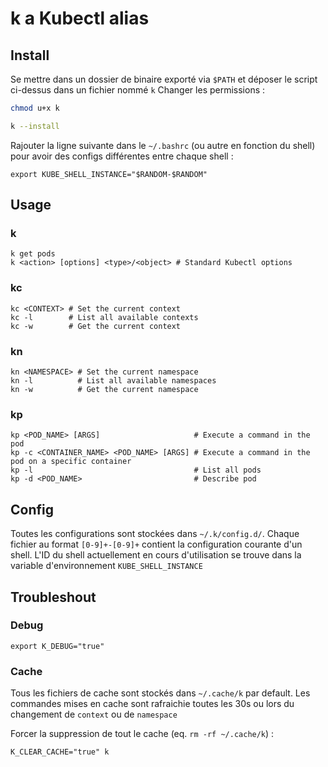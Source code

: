 # k a Kubectl alias

## Install
Se mettre dans un dossier de binaire exporté via `$PATH` et déposer le script ci-dessus dans un fichier nommé `k`
Changer les permissions :
```sh
chmod u+x k
```

```sh
k --install
```

Rajouter la ligne suivante dans le `~/.bashrc` (ou autre en fonction du shell) pour avoir des configs différentes entre chaque shell : 
```shell
export KUBE_SHELL_INSTANCE="$RANDOM-$RANDOM"
```

## Usage

### k

```shell
k get pods
k <action> [options] <type>/<object> # Standard Kubectl options
```

### kc

```shell
kc <CONTEXT> # Set the current context
kc -l        # List all available contexts
kc -w        # Get the current context  
```

### kn

```shell
kn <NAMESPACE> # Set the current namespace
kn -l          # List all available namespaces
kn -w          # Get the current namespace   
```

### kp

```shell
kp <POD_NAME> [ARGS]                     # Execute a command in the pod
kp -c <CONTAINER_NAME> <POD_NAME> [ARGS] # Execute a command in the pod on a specific container
kp -l                                    # List all pods
kp -d <POD_NAME>                         # Describe pod
```

## Config

Toutes les configurations sont stockées dans `~/.k/config.d/`.
Chaque fichier au format `[0-9]+-[0-9]+` contient la configuration courante d'un shell. L'ID du shell actuellement en cours d'utilisation se trouve dans la variable d'environnement `KUBE_SHELL_INSTANCE`

## Troubleshout

### Debug

```shell
export K_DEBUG="true"
```

### Cache

Tous les fichiers de cache sont stockés dans `~/.cache/k` par default.
Les commandes mises en cache sont rafraichie toutes les 30s ou lors du changement de `context` ou de `namespace`

Forcer la suppression de tout le cache (eq. `rm -rf ~/.cache/k`) :
```shell
K_CLEAR_CACHE="true" k
```
